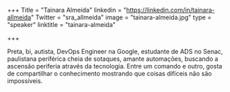 +++
Title = "Tainara Almeida"
linkedin = "https://linkedin.com/in/tainara-allmeida" 
Twitter = "sra_allmeida"
image = "tainara-almeida.jpg"
type = "speaker"
linktitle = "tainara-almeida"

+++

Preta, bi, autista, DevOps Engineer na Google, estudante de ADS no Senac, paulistana periférica cheia de sotaques, amante automações, buscando a ascensão periferia através da tecnologia. Entre um comando e outro, gosta de compartilhar o conhecimento mostrando que coisas difíceis não são impossíveis.
